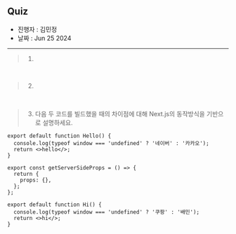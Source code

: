 ## Quiz

- 진행자 : 김민정
- 날짜 : Jun 25 2024 <!-- e.g. Aug 4 2023 -->

---

<!--
1. 질문은 이해하기 쉽고 명확하게 적는다.
2. 문제는 아래의 예시를 참고해 작성한다.
3. 문제의 정답은 주석으로 표기한다.
-->

> 1.

<!--

-->

<br/>

> 2.

<!--

-->

<br/>

> 3. 다음 두 코드를 빌드했을 때의 차이점에 대해 Next.js의 동작방식을 기반으로 설명하세요.

```tsx
export default function Hello() {
  console.log(typeof window === 'undefined' ? '네이버' : '카카오');
  return <>hello</>;
}

export const getServerSideProps = () => {
  return {
    props: {},
  };
};
```

```tsx
export default function Hi() {
  console.log(typeof window === 'undefined' ? '쿠팡' : '배민');
  return <>hi</>;
}
```

<!--
답 :
(70점)
Hello는 getServerSideProps를 가지고 빌드되어 서버 사이드 런타임 체크가 되고, 서버 사이드에서 렌더링 된다. 또한 console.log()가 서버에 기록되어 window가 undefined이므로 '네이버'라는 문자열이 기록된다.

Hi는 getServerSideProps가 없이 빌드되어 서버 사이드 렌더링이 필요없는 정적인 페이지로 분류되고, 빌드 결과물에서 애초에 typeof window === 'undefined' ? '쿠팡'  : '배민'이 단순히 '배민'으로 축약되어 있다.

(30점)
getServerSideProps가 없으면 서버에서 실행하지 않아도 되는 페이지로 처리하고 typeof window의 처리를 모두 object로 바꾼 다음, 빌드 시점에 미리 트리쉐이킹을 해버리기 때문이다.

트리쉐이킹이란 ?  JavaScript 번들링 과정에서 사용되지 않는 코드(데드 코드)를 제거하는 것
-->
